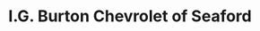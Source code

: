 ---
title: "I.G. Burton Chevrolet of Seaford"
url: /seaford/i-g-burton-chevrolet-of-seaford/
shop: Autohaus
---